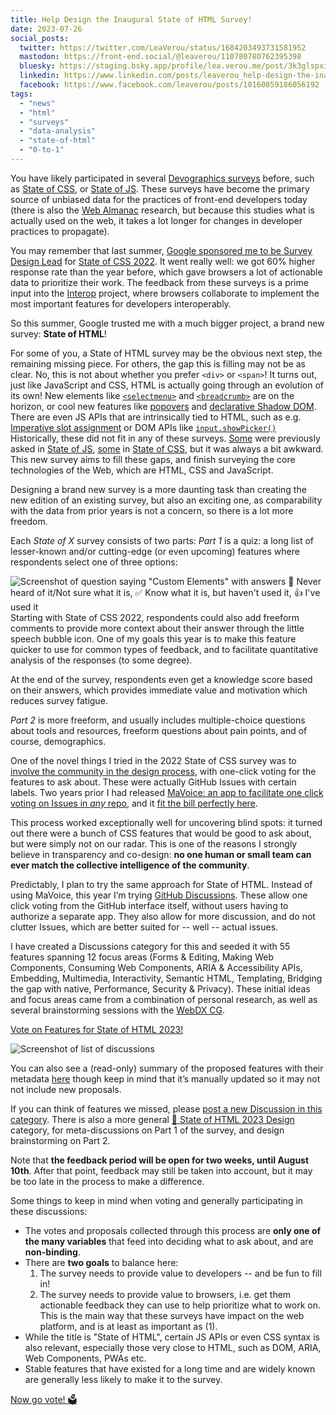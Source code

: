 ```yaml
---
title: Help Design the Inaugural State of HTML Survey!
date: 2023-07-26
social_posts:
  twitter: https://twitter.com/LeaVerou/status/1684203493731581952
  mastodon: https://front-end.social/@leaverou/110780780762395398
  bluesky: https://staging.bsky.app/profile/lea.verou.me/post/3k3glspxiab2u
  linkedin: https://www.linkedin.com/posts/leaverou_help-design-the-inaugural-state-of-html-survey-activity-7089972680195469312-MrKr
  facebook: https://www.facebook.com/leaverou/posts/10160859186056192
tags:
  - "news"
  - "html"
  - "surveys"
  - "data-analysis"
  - "state-of-html"
  - "0-to-1"
---
```


You have likely participated in several [Devographics surveys](https://survey.devographics.com/en-US) before,
such as [State of CSS](https://stateofcss.com/en-us/), or [State of JS](https://stateofjs.com/en-us/).
These surveys have become the primary source of unbiased data for the practices of front-end developers today
(there is also the [Web Almanac](https://almanac.httparchive.org/) research, but because this studies what is actually used on the web, it takes a lot longer for changes in developer practices to propagate).

You may remember that last summer, [Google sponsored me to be Survey Design Lead](/blog/2022/07/help-design-the-state-of-css-survey-2022/) for [State of CSS 2022](https://survey.devographics.com/en-US/survey/state-of-css/2022).
It went really well: we got 60% higher response rate than the year before, which gave browsers a lot of actionable data to prioritize their work.
The feedback from these surveys is a prime input into the [Interop](https://web.dev/interop-2023/) project,
where browsers collaborate to implement the most important features for developers interoperably.

So this summer, Google trusted me with a much bigger project, a brand new survey: **State of HTML**!

<!-- more -->

For some of you, a State of HTML survey may be the obvious next step, the remaining missing piece.
For others, the gap this is filling may not be as clear.
No, this is not about whether you prefer `<div>` or `<span>`!
It turns out, just like JavaScript and CSS, HTML is actually going through an evolution of its own!
New elements like [`<selectmenu>`](https://github.com/Devographics/surveys/discussions/95) and [`<breadcrumb>`](https://github.com/Devographics/surveys/discussions/116) are on the horizon, or cool new features like [popovers](https://github.com/Devographics/surveys/discussions/138) and [declarative Shadow DOM](https://github.com/Devographics/surveys/discussions/100).
There are even JS APIs that are intrinsically tied to HTML, such as e.g. [Imperative slot assignment](https://github.com/Devographics/surveys/discussions/98)
or DOM APIs like [`input.showPicker()`](https://github.com/Devographics/surveys/discussions/153)
Historically, these did not fit in any of these surveys.
[Some](https://2022.stateofjs.com/en-US/features/browser-apis/#custom_elements) were previously asked in [State of JS](https://stateofjs.com/), [some](https://2021.stateofcss.com/en-US/features/accessibility/#tabindex) in [State of CSS](https://stateofcss.com/), but it was always a bit awkward.
This new survey aims to fill these gaps, and finish surveying the core technologies of the Web, which are HTML, CSS and JavaScript.

Designing a brand new survey is a more daunting task than creating the new edition of an existing survey,
but also an exciting one, as comparability with the data from prior years is not a concern,
so there is a lot more freedom.

Each *State of X* survey consists of two parts:
<dfn id="part1">Part 1</dfn> is a quiz: a long list of lesser-known and/or cutting-edge (or even upcoming) features where respondents select one of three options:

![Screenshot of question saying "Custom Elements" with answers 🤷 Never heard of it/Not sure what it is, ✅ Know what it is, but haven't used it, 👍 I've used it](images/feature-example.png)
Starting with State of CSS 2022, respondents could also add freeform comments to provide more context about their answer through the little speech bubble icon.
One of my goals this year is to make this feature quicker to use for common types of feedback,
and to facilitate quantitative analysis of the responses (to some degree).

At the end of the survey, respondents even get a knowledge score based on their answers,
which provides immediate value and motivation which reduces survey fatigue.

<dfn id="part2">Part 2</dfn> is more freeform, and usually includes multiple-choice questions about tools and resources, freeform questions about pain points, and of course, demographics.


One of the novel things I tried in the 2022 State of CSS survey was to [involve the community in the design process](/blog/2022/07/help-design-the-state-of-css-survey-2022/),
with one-click voting for the features to ask about.
These were actually GitHub Issues with certain labels.
Two years prior I had released [MaVoice: an app to facilitate one click voting on Issues in *any* repo](/blog/2020/07/releasing-mavoice-a-free-app-to-vote-on-repo-issues/),
and it [fit the bill perfectly here](https://projects.verou.me/mavoice/?repo=devographics/surveys&labels=State%20of%20CSS%202022).

This process worked exceptionally well for uncovering blind spots: it turned out there were a bunch of CSS features that would be good to ask about, but were simply not on our radar.
This is one of the reasons I strongly believe in transparency and co-design: **no one human or small team can ever match the collective intelligence of the community**.

Predictably, I plan to try the same approach for State of HTML.
Instead of using MaVoice, this year I’m trying [GitHub Discussions](https://github.com/features/discussions).
These allow one click voting from the GitHub interface itself,
without users having to authorize a separate app.
They also allow for more discussion, and do not clutter Issues, which are better suited for -- well -- actual issues.

I have created a Discussions category for this and seeded it with 55 features spanning 12 focus areas (Forms & Editing, Making Web Components, Consuming Web Components, ARIA & Accessibility APIs, Embedding, Multimedia, Interactivity, Semantic HTML, Templating, Bridging the gap with native, Performance, Security & Privacy).
These initial ideas and focus areas came from a combination of personal research, as well as several brainstorming sessions with the [WebDX CG](https://www.w3.org/community/webdx/).

<a class="cta" href="https://github.com/Devographics/surveys/discussions/categories/state-of-html-2023-features">Vote on Features for State of HTML 2023!</a>

![Screenshot of list of discussions](images/discussions.png)

You can also see a (read-only) summary of the proposed features with their metadata [here](https://coda.io/@leaverou/html-features)
though keep in mind that it’s manually updated so it may not not include new proposals.

If you can think of features we missed, please [post a new Discussion in this category](https://github.com/Devographics/surveys/discussions/new?category=state-of-html-2023-features).
There is also a more general [💬 State of HTML 2023 Design](https://github.com/Devographics/surveys/discussions/categories/state-of-html-2023-design) category,
for meta-discussions on Part 1 of the survey, and design brainstorming on Part 2.

<div class=note>

Note that **the feedback period will be open for two weeks, until August 10th**.
After that point, feedback may still be taken into account, but it may be too late in the process to make a difference.

</div>

Some things to keep in mind when voting and generally participating in these discussions:
- The votes and proposals collected through this process are **only one of the many variables** that feed into deciding what to ask about, and are **non-binding**.
- There are **two goals** to balance here:
	1. The survey needs to provide value to developers -- and be fun to fill in!
	2. The survey needs to provide value to browsers, i.e. get them actionable feedback they can use to help prioritize what to work on. This is the main way that these surveys have impact on the web platform, and is at least as important as (1).
- While the title is "State of HTML", certain JS APIs or even CSS syntax is also relevant, especially those very close to HTML, such as DOM, ARIA, Web Components, PWAs etc.
- Stable features that have existed for a long time and are widely known are generally less likely to make it to the survey.

<a class="cta" href="https://github.com/Devographics/surveys/discussions/categories/state-of-html-2023-features">Now go vote! 🗳</a>
